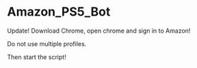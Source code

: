 # Amazon_PS5_Bot

Update!
Download Chrome, open chrome and sign in to Amazon!

Do not use multiple profiles.

Then start the script!
